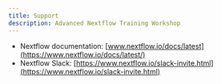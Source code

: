 ```yaml
---
title: Support
description: Advanced Nextflow Training Workshop
---
```


-   Nextflow documentation: [www.nextflow.io/docs/latest](https://www.nextflow.io/docs/latest/)
-   Nextflow Slack: [https://www.nextflow.io/slack-invite.html](https://www.nextflow.io/slack-invite.html)
